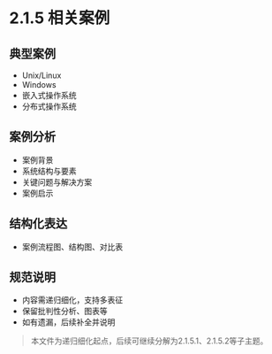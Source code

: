 # 2.1.5 相关案例

## 典型案例

- Unix/Linux
- Windows
- 嵌入式操作系统
- 分布式操作系统

## 案例分析

- 案例背景
- 系统结构与要素
- 关键问题与解决方案
- 案例启示

## 结构化表达

- 案例流程图、结构图、对比表

## 规范说明

- 内容需递归细化，支持多表征
- 保留批判性分析、图表等
- 如有遗漏，后续补全并说明

> 本文件为递归细化起点，后续可继续分解为2.1.5.1、2.1.5.2等子主题。
